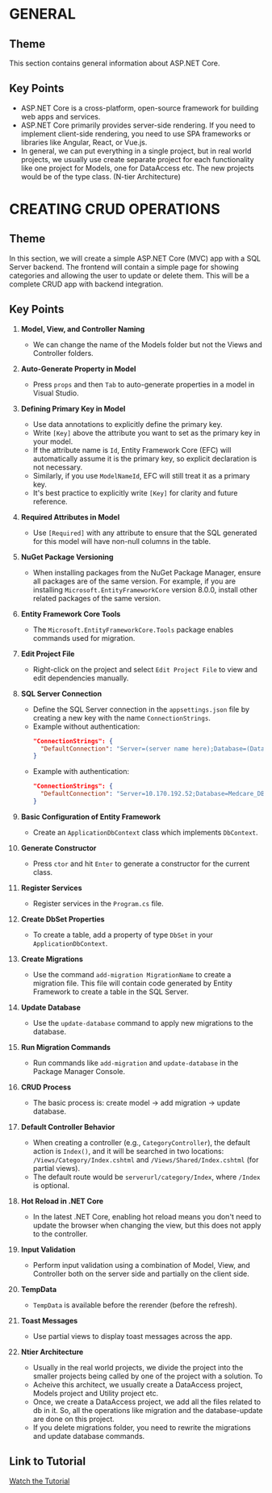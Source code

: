 # GENERAL

## Theme
This section contains general information about ASP.NET Core.

## Key Points
- ASP.NET Core is a cross-platform, open-source framework for building web apps and services.
- ASP.NET Core primarily provides server-side rendering. If you need to implement client-side rendering, you need to use SPA frameworks or libraries like Angular, React, or Vue.js.
- In general, we can put everything in a single project, but in real world projects, we usually use create separate project for each functionality
like one project for Models, one for DataAccess etc. The new projects would be of the type class. (N-tier Architecture)

# CREATING CRUD OPERATIONS

## Theme
In this section, we will create a simple ASP.NET Core (MVC) app with a SQL Server backend. The frontend will contain a simple page for showing categories and allowing the user to update or delete them. This will be a complete CRUD app with backend integration.

## Key Points

1. **Model, View, and Controller Naming**
   - We can change the name of the Models folder but not the Views and Controller folders.

2. **Auto-Generate Property in Model**
   - Press `props` and then `Tab` to auto-generate properties in a model in Visual Studio.

3. **Defining Primary Key in Model**
   - Use data annotations to explicitly define the primary key.
   - Write `[Key]` above the attribute you want to set as the primary key in your model.
   - If the attribute name is `Id`, Entity Framework Core (EFC) will automatically assume it is the primary key, so explicit declaration is not necessary.
   - Similarly, if you use `ModelNameId`, EFC will still treat it as a primary key.
   - It's best practice to explicitly write `[Key]` for clarity and future reference.

4. **Required Attributes in Model**
   - Use `[Required]` with any attribute to ensure that the SQL generated for this model will have non-null columns in the table.

5. **NuGet Package Versioning**
   - When installing packages from the NuGet Package Manager, ensure all packages are of the same version. For example, if you are installing `Microsoft.EntityFrameworkCore` version 8.0.0, install other related packages of the same version.

6. **Entity Framework Core Tools**
   - The `Microsoft.EntityFrameworkCore.Tools` package enables commands used for migration.

7. **Edit Project File**
   - Right-click on the project and select `Edit Project File` to view and edit dependencies manually.

8. **SQL Server Connection**
   - Define the SQL Server connection in the `appsettings.json` file by creating a new key with the name `ConnectionStrings`.
   - Example without authentication:
     ```json
     "ConnectionStrings": {
       "DefaultConnection": "Server=(server name here);Database=(Database name here);Trusted_Connection=True;TrustServerCertificate=True;"
     }
     ```
   - Example with authentication:
     ```json
     "ConnectionStrings": {
       "DefaultConnection": "Server=10.170.192.52;Database=Medcare_DB_Dev;User ID=your_username;Password=your_password;TrustServerCertificate=True"
     }
     ```

9. **Basic Configuration of Entity Framework**
   - Create an `ApplicationDbContext` class which implements `DbContext`.

10. **Generate Constructor**
    - Press `ctor` and hit `Enter` to generate a constructor for the current class.

11. **Register Services**
    - Register services in the `Program.cs` file.

12. **Create DbSet Properties**
    - To create a table, add a property of type `DbSet` in your `ApplicationDbContext`.

13. **Create Migrations**
    - Use the command `add-migration MigrationName` to create a migration file. This file will contain code generated by Entity Framework to create a table in the SQL Server.

14. **Update Database**
    - Use the `update-database` command to apply new migrations to the database.

15. **Run Migration Commands**
    - Run commands like `add-migration` and `update-database` in the Package Manager Console.

16. **CRUD Process**
    - The basic process is: create model -> add migration -> update database.

17. **Default Controller Behavior**
    - When creating a controller (e.g., `CategoryController`), the default action is `Index()`, and it will be searched in two locations: `/Views/Category/Index.cshtml` and `/Views/Shared/Index.cshtml` (for partial views).
    - The default route would be `serverurl/category/Index`, where `/Index` is optional.

18. **Hot Reload in .NET Core**
    - In the latest .NET Core, enabling hot reload means you don't need to update the browser when changing the view, but this does not apply to the controller.

19. **Input Validation**
    - Perform input validation using a combination of Model, View, and Controller both on the server side and partially on the client side.

20. **TempData**
    - `TempData` is available before the rerender (before the refresh).

21. **Toast Messages**
    - Use partial views to display toast messages across the app.

22. **Ntier Architecture**
    - Usually in the real world projects, we divide the project into the smaller projects being called by one of the project with a solution. To
    - Acheive this architect, we usually create a DataAccess project, Models project and Utility project etc. 
    - Once, we create a DataAccess project, we add all the files related to db in it. So, all the operations like migration and the database-update are done on this project.
    - If you delete migrations folder, you need to rewrite the migrations and update database commands.

## Link to Tutorial
[Watch the Tutorial](https://youtu.be/AopeJjkcRvU?si=wsuyeQ4GAw4CuyHM)
